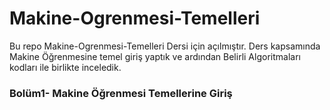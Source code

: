 # Makine-Ogrenmesi-Temelleri 

 Bu repo Makine-Ogrenmesi-Temelleri Dersi için açılmıştır. Ders kapsamında Makine Öğrenmesine temel giriş yaptık ve ardından Belirli Algoritmaları kodları ile birlikte inceledik.

 ### Bolüm1- Makine Öğrenmesi Temellerine Giriş


